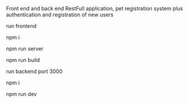 Front end and back end RestFull application, pet registration system plus authentication and registration of new users

run frontend

npm i

npm run server

npm run build

run backend port 3000

npm i

npm run dev



